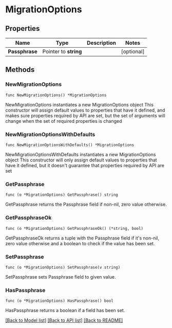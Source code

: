 # MigrationOptions

## Properties

Name | Type | Description | Notes
------------ | ------------- | ------------- | -------------
**Passphrase** | Pointer to **string** |  | [optional] 

## Methods

### NewMigrationOptions

`func NewMigrationOptions() *MigrationOptions`

NewMigrationOptions instantiates a new MigrationOptions object
This constructor will assign default values to properties that have it defined,
and makes sure properties required by API are set, but the set of arguments
will change when the set of required properties is changed

### NewMigrationOptionsWithDefaults

`func NewMigrationOptionsWithDefaults() *MigrationOptions`

NewMigrationOptionsWithDefaults instantiates a new MigrationOptions object
This constructor will only assign default values to properties that have it defined,
but it doesn't guarantee that properties required by API are set

### GetPassphrase

`func (o *MigrationOptions) GetPassphrase() string`

GetPassphrase returns the Passphrase field if non-nil, zero value otherwise.

### GetPassphraseOk

`func (o *MigrationOptions) GetPassphraseOk() (*string, bool)`

GetPassphraseOk returns a tuple with the Passphrase field if it's non-nil, zero value otherwise
and a boolean to check if the value has been set.

### SetPassphrase

`func (o *MigrationOptions) SetPassphrase(v string)`

SetPassphrase sets Passphrase field to given value.

### HasPassphrase

`func (o *MigrationOptions) HasPassphrase() bool`

HasPassphrase returns a boolean if a field has been set.


[[Back to Model list]](../README.md#documentation-for-models) [[Back to API list]](../README.md#documentation-for-api-endpoints) [[Back to README]](../README.md)


